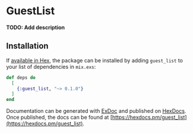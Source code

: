 # GuestList

**TODO: Add description**

## Installation

If [available in Hex](https://hex.pm/docs/publish), the package can be installed
by adding `guest_list` to your list of dependencies in `mix.exs`:

```elixir
def deps do
  [
    {:guest_list, "~> 0.1.0"}
  ]
end
```

Documentation can be generated with [ExDoc](https://github.com/elixir-lang/ex_doc)
and published on [HexDocs](https://hexdocs.pm). Once published, the docs can
be found at [https://hexdocs.pm/guest_list](https://hexdocs.pm/guest_list).

